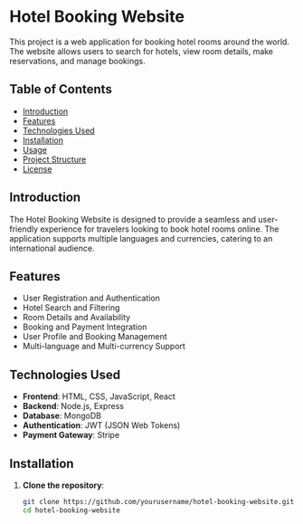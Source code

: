# Hotel Booking Website

This project is a web application for booking hotel rooms around the world. The website allows users to search for hotels, view room details, make reservations, and manage bookings.

## Table of Contents

- [Introduction](#introduction)
- [Features](#features)
- [Technologies Used](#technologies-used)
- [Installation](#installation)
- [Usage](#usage)
- [Project Structure](#project-structure)
- [License](#license)

## Introduction

The Hotel Booking Website is designed to provide a seamless and user-friendly experience for travelers looking to book hotel rooms online. The application supports multiple languages and currencies, catering to an international audience.

## Features

- User Registration and Authentication
- Hotel Search and Filtering
- Room Details and Availability
- Booking and Payment Integration
- User Profile and Booking Management
- Multi-language and Multi-currency Support

## Technologies Used

- **Frontend**: HTML, CSS, JavaScript, React
- **Backend**: Node.js, Express
- **Database**: MongoDB
- **Authentication**: JWT (JSON Web Tokens)
- **Payment Gateway**: Stripe

## Installation

1. **Clone the repository**:

   ```bash
   git clone https://github.com/yourusername/hotel-booking-website.git
   cd hotel-booking-website
